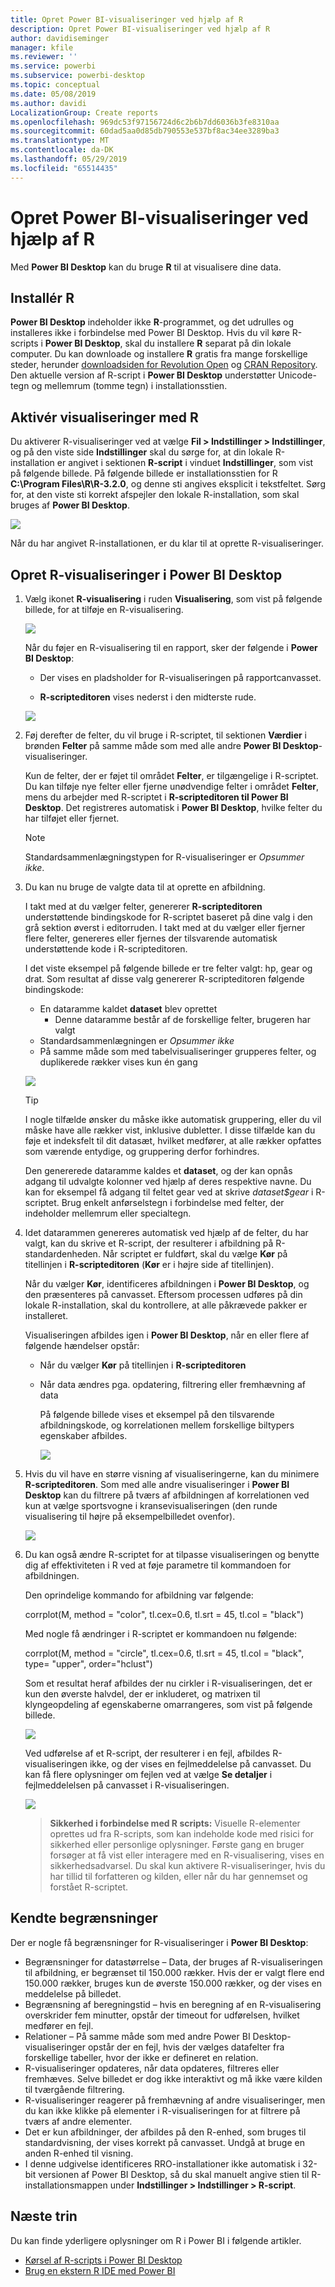 ```yaml
---
title: Opret Power BI-visualiseringer ved hjælp af R
description: Opret Power BI-visualiseringer ved hjælp af R
author: davidiseminger
manager: kfile
ms.reviewer: ''
ms.service: powerbi
ms.subservice: powerbi-desktop
ms.topic: conceptual
ms.date: 05/08/2019
ms.author: davidi
LocalizationGroup: Create reports
ms.openlocfilehash: 969dc53f97156724d6c2b6b7dd6036b3fe8310aa
ms.sourcegitcommit: 60dad5aa0d85db790553e537bf8ac34ee3289ba3
ms.translationtype: MT
ms.contentlocale: da-DK
ms.lasthandoff: 05/29/2019
ms.locfileid: "65514435"
---
```

# <a name="create-power-bi-visuals-using-r"></a>Opret Power BI-visualiseringer ved hjælp af R
Med **Power BI Desktop** kan du bruge **R** til at visualisere dine data.

## <a name="install-r"></a>Installér R
**Power BI Desktop** indeholder ikke **R**-programmet, og det udrulles og installeres ikke i forbindelse med Power BI Desktop. Hvis du vil køre R-scripts i **Power BI Desktop**, skal du installere **R** separat på din lokale computer. Du kan downloade og installere **R** gratis fra mange forskellige steder, herunder [downloadsiden for Revolution Open](https://mran.revolutionanalytics.com/download/) og [CRAN Repository](https://cran.r-project.org/bin/windows/base/). Den aktuelle version af R-script i **Power BI Desktop** understøtter Unicode-tegn og mellemrum (tomme tegn) i installationsstien.

## <a name="enable-r-visuals"></a>Aktivér visualiseringer med R
Du aktiverer R-visualiseringer ved at vælge **Fil > Indstillinger > Indstillinger**, og på den viste side **Indstillinger** skal du sørge for, at din lokale R-installation er angivet i sektionen **R-script** i vinduet **Indstillinger**, som vist på følgende billede. På følgende billede er installationsstien for R **C:\Program Files\R\R-3.2.0**, og denne sti angives eksplicit i tekstfeltet. Sørg for, at den viste sti korrekt afspejler den lokale R-installation, som skal bruges af **Power BI Desktop**.
   
   ![](media/desktop-r-visuals/r-visuals-2.png)

Når du har angivet R-installationen, er du klar til at oprette R-visualiseringer.

## <a name="create-r-visuals-in-power-bi-desktop"></a>Opret R-visualiseringer i Power BI Desktop
1. Vælg ikonet **R-visualisering** i ruden **Visualisering**, som vist på følgende billede, for at tilføje en R-visualisering.
   
   ![](media/desktop-r-visuals/r-visuals-3.png)

   Når du føjer en R-visualisering til en rapport, sker der følgende i **Power BI Desktop**:
   
   - Der vises en pladsholder for R-visualiseringen på rapportcanvasset.
   
   - **R-scripteditoren** vises nederst i den midterste rude.
   
   ![](media/desktop-r-visuals/r-visuals-4.png)

2. Føj derefter de felter, du vil bruge i R-scriptet, til sektionen **Værdier** i brønden **Felter** på samme måde som med alle andre **Power BI Desktop**-visualiseringer. 
    
    Kun de felter, der er føjet til området **Felter**, er tilgængelige i R-scriptet. Du kan tilføje nye felter eller fjerne unødvendige felter i området **Felter**, mens du arbejder med R-scriptet i **R-scripteditoren til Power BI Desktop**. Det registreres automatisk i **Power BI Desktop**, hvilke felter du har tilføjet eller fjernet.
   
   > [!NOTE]
   > Standardsammenlægningstypen for R-visualiseringer er *Opsummer ikke*.
   > 
   > 
   
3. Du kan nu bruge de valgte data til at oprette en afbildning. 

    I takt med at du vælger felter, genererer **R-scripteditoren** understøttende bindingskode for R-scriptet baseret på dine valg i den grå sektion øverst i editorruden. I takt med at du vælger eller fjerner flere felter, genereres eller fjernes der tilsvarende automatisk understøttende kode i R-scripteditoren.
   
   I det viste eksempel på følgende billede er tre felter valgt: hp, gear og drat. Som resultat af disse valg genererer R-scripteditoren følgende bindingskode:
   
   * En dataramme kaldet **dataset** blev oprettet
     * Denne dataramme består af de forskellige felter, brugeren har valgt
   * Standardsammenlægningen er *Opsummer ikke*
   * På samme måde som med tabelvisualiseringer grupperes felter, og duplikerede rækker vises kun én gang
   
   ![](media/desktop-r-visuals/r-visuals-5.png)
   
   > [!TIP]
   > I nogle tilfælde ønsker du måske ikke automatisk gruppering, eller du vil måske have alle rækker vist, inklusive dubletter. I disse tilfælde kan du føje et indeksfelt til dit datasæt, hvilket medfører, at alle rækker opfattes som værende entydige, og gruppering derfor forhindres.
   > 
   > 
   
   Den genererede dataramme kaldes et **dataset**, og der kan opnås adgang til udvalgte kolonner ved hjælp af deres respektive navne. Du kan for eksempel få adgang til feltet gear ved at skrive *dataset$gear* i R-scriptet. Brug enkelt anførselstegn i forbindelse med felter, der indeholder mellemrum eller specialtegn.

4. Idet datarammen genereres automatisk ved hjælp af de felter, du har valgt, kan du skrive et R-script, der resulterer i afbildning på R-standardenheden. Når scriptet er fuldført, skal du vælge **Kør** på titellinjen i **R-scripteditoren** (**Kør** er i højre side af titellinjen).
   
    Når du vælger **Kør**, identificeres afbildningen i **Power BI Desktop**, og den præsenteres på canvasset. Eftersom processen udføres på din lokale R-installation, skal du kontrollere, at alle påkrævede pakker er installeret.
   
   Visualiseringen afbildes igen i **Power BI Desktop**, når en eller flere af følgende hændelser opstår:
   
   * Når du vælger **Kør** på titellinjen i **R-scripteditoren**
   * Når data ændres pga. opdatering, filtrering eller fremhævning af data

     På følgende billede vises et eksempel på den tilsvarende afbildningskode, og korrelationen mellem forskellige biltypers egenskaber afbildes.

     ![](media/desktop-r-visuals/r-visuals-6.png)

5. Hvis du vil have en større visning af visualiseringerne, kan du minimere **R-scripteditoren**. Som med alle andre visualiseringer i **Power BI Desktop** kan du filtrere på tværs af afbildningen af korrelationen ved kun at vælge sportsvogne i kransevisualiseringen (den runde visualisering til højre på eksempelbilledet ovenfor).

    ![](media/desktop-r-visuals/r-visuals-7.png)

6. Du kan også ændre R-scriptet for at tilpasse visualiseringen og benytte dig af effektiviteten i R ved at føje parametre til kommandoen for afbildningen.

    Den oprindelige kommando for afbildning var følgende:

    corrplot(M, method = "color",  tl.cex=0.6, tl.srt = 45, tl.col = "black")

    Med nogle få ændringer i R-scriptet er kommandoen nu følgende:

    corrplot(M, method = "circle", tl.cex=0.6, tl.srt = 45, tl.col = "black", type= "upper", order="hclust")

    Som et resultat heraf afbildes der nu cirkler i R-visualiseringen, det er kun den øverste halvdel, der er inkluderet, og matrixen til klyngeopdeling af egenskaberne omarrangeres, som vist på følgende billede.

    ![](media/desktop-r-visuals/r-visuals-8.png)

    Ved udførelse af et R-script, der resulterer i en fejl, afbildes R-visualiseringen ikke, og der vises en fejlmeddelelse på canvasset. Du kan få flere oplysninger om fejlen ved at vælge **Se detaljer** i fejlmeddelelsen på canvasset i R-visualiseringen.

    ![](media/desktop-r-visuals/r-visuals-9.png)

    > **Sikkerhed i forbindelse med R scripts:** Visuelle R-elementer oprettes ud fra R-scripts, som kan indeholde kode med risici for sikkerhed eller personlige oplysninger. Første gang en bruger forsøger at få vist eller interagere med en R-visualisering, vises en sikkerhedsadvarsel. Du skal kun aktivere R-visualiseringer, hvis du har tillid til forfatteren og kilden, eller når du har gennemset og forstået R-scriptet.
    > 
    > 

## <a name="known-limitations"></a>Kendte begrænsninger
Der er nogle få begrænsninger for R-visualiseringer i **Power BI Desktop**:

* Begrænsninger for datastørrelse – Data, der bruges af R-visualiseringen til afbildning, er begrænset til 150.000 rækker. Hvis der er valgt flere end 150.000 rækker, bruges kun de øverste 150.000 rækker, og der vises en meddelelse på billedet.
* Begrænsning af beregningstid – hvis en beregning af en R-visualisering overskrider fem minutter, opstår der timeout for udførelsen, hvilket medfører en fejl.
* Relationer – På samme måde som med andre Power BI Desktop-visualiseringer opstår der en fejl, hvis der vælges datafelter fra forskellige tabeller, hvor der ikke er defineret en relation.
* R-visualiseringer opdateres, når data opdateres, filtreres eller fremhæves. Selve billedet er dog ikke interaktivt og må ikke være kilden til tværgående filtrering.
* R-visualiseringer reagerer på fremhævning af andre visualiseringer, men du kan ikke klikke på elementer i R-visualiseringen for at filtrere på tværs af andre elementer.
* Det er kun afbildninger, der afbildes på den R-enhed, som bruges til standardvisning, der vises korrekt på canvasset. Undgå at bruge en anden R-enhed til visning.
* I denne udgivelse identificeres RRO-installationer ikke automatisk i 32-bit versionen af Power BI Desktop, så du skal manuelt angive stien til R-installationsmappen under **Indstillinger > Indstillinger > R-script**.

## <a name="next-steps"></a>Næste trin
Du kan finde yderligere oplysninger om R i Power BI i følgende artikler.

* [Kørsel af R-scripts i Power BI Desktop](desktop-r-scripts.md)
* [Brug en ekstern R IDE med Power BI](desktop-r-ide.md)

